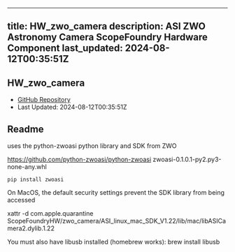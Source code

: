 
---
title: HW_zwo_camera
description: ASI ZWO Astronomy Camera ScopeFoundry Hardware Component
last_updated: 2024-08-12T00:35:51Z
---

## HW_zwo_camera

- [GitHub Repository](https://github.com/ScopeFoundry/HW_zwo_camera)
- Last Updated: 2024-08-12T00:35:51Z

## Readme



uses the python-zwoasi python library and SDK from ZWO

https://github.com/python-zwoasi/python-zwoasi
zwoasi-0.1.0.1-py2.py3-none-any.whl

	pip install zwoasi

On MacOS, the default security settings prevent the SDK library from being accessed

xattr -d com.apple.quarantine ScopeFoundryHW/zwo_camera/ASI_linux_mac_SDK_V1.22/lib/mac/libASICamera2.dylib.1.22 

You must also have libusb installed (homebrew works):
	brew install libusb 



